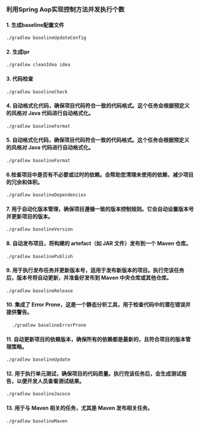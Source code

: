 ### 利用Spring Aop实现控制方法并发执行个数

#### 1. 生成baseline配置文件
```shell
./gradlew baselineUpdateConfig 
```

#### 2. 生成ipr
```shell
./gradlew cleanIdea idea
```

#### 3. 代码检查
```shell
./gradlew baselineCheck
```
#### 4. 自动格式化代码，确保项目代码符合一致的代码格式。这个任务会根据预定义的风格对 Java 代码进行自动格式化。
```shell
./gradlew baselineFormat
```

#### 5. 自动格式化代码，确保项目代码符合一致的代码格式。这个任务会根据预定义的风格对 Java 代码进行自动格式化。
```shell
./gradlew baselineFormat
```

#### 6.检查项目中是否有不必要或过时的依赖。会帮助您清理未使用的依赖，减少项目的冗余和体积。
```shell
./gradlew baselineDependencies
```

#### 7. 用于自动化版本管理，确保项目遵循一致的版本控制规则。它会自动设置版本号并更新项目的版本。

```shell
./gradlew baselineVersion
```

#### 8. 自动发布项目，将构建的 artefact（如 JAR 文件）发布到一个 Maven 仓库。
```shell
./gradlew baselinePublish
```

#### 9. 用于执行发布任务并更新版本号，适用于发布新版本的项目。执行完该任务后，版本号将自动更新，并准备好发布到 Maven 中央仓库或其他仓库。
```shell
./gradlew baselineRelease
```

#### 10. 集成了 Error Prone，这是一个静态分析工具，用于检查代码中的潜在错误并提供警告。
```shell
  ./gradlew baselineErrorProne
```

#### 11. 自动更新项目的依赖版本，确保所有的依赖都是最新的，且符合项目的版本管理策略。
```shell
./gradlew baselineUpdate

```

#### 12. 用于执行单元测试，确保项目的代码质量。执行完该任务后，会生成测试报告，以便开发人员查看测试结果。
```shell
./gradlew baselineJacoco
```

#### 13. 用于与 Maven 相关的任务，尤其是 Maven 发布相关任务。

```shell
./gradlew baselineMaven
```

